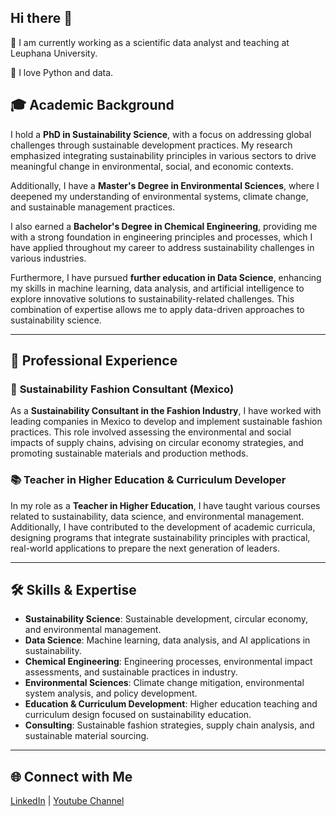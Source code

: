 ## Hi there 👋

🔭 I am currently working as a scientific data analyst and teaching at Leuphana University.

💌 I love Python and data.


## 🎓 **Academic Background**

I hold a **PhD in Sustainability Science**, with a focus on addressing global challenges through sustainable development practices. My research emphasized integrating sustainability principles in various sectors to drive meaningful change in environmental, social, and economic contexts.

Additionally, I have a **Master's Degree in Environmental Sciences**, where I deepened my understanding of environmental systems, climate change, and sustainable management practices.

I also earned a **Bachelor's Degree in Chemical Engineering**, providing me with a strong foundation in engineering principles and processes, which I have applied throughout my career to address sustainability challenges in various industries.

Furthermore, I have pursued **further education in Data Science**, enhancing my skills in machine learning, data analysis, and artificial intelligence to explore innovative solutions to sustainability-related challenges. This combination of expertise allows me to apply data-driven approaches to sustainability science.

---

## 💼 **Professional Experience**

### 🌿 **Sustainability Fashion Consultant (Mexico)**
As a **Sustainability Consultant in the Fashion Industry**, I have worked with leading companies in Mexico to develop and implement sustainable fashion practices. This role involved assessing the environmental and social impacts of supply chains, advising on circular economy strategies, and promoting sustainable materials and production methods.

### 📚 **Teacher in Higher Education & Curriculum Developer**
In my role as a **Teacher in Higher Education**, I have taught various courses related to sustainability, data science, and environmental management. Additionally, I have contributed to the development of academic curricula, designing programs that integrate sustainability principles with practical, real-world applications to prepare the next generation of leaders.

---

## 🛠 **Skills & Expertise**
- **Sustainability Science**: Sustainable development, circular economy, and environmental management.
- **Data Science**: Machine learning, data analysis, and AI applications in sustainability.
- **Chemical Engineering**: Engineering processes, environmental impact assessments, and sustainable practices in industry.
- **Environmental Sciences**: Climate change mitigation, environmental system analysis, and policy development.
- **Education & Curriculum Development**: Higher education teaching and curriculum design focused on sustainability education.
- **Consulting**: Sustainable fashion strategies, supply chain analysis, and sustainable material sourcing.

---

## 🌐 **Connect with Me**
[LinkedIn](www.linkedin.com/in/jorge-gustavo-rodríguez-aboytes-098849b4) | [Youtube Channel](https://www.youtube.com/@datagus)
